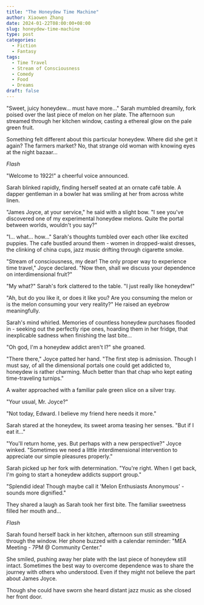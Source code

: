 ```yaml
---
title: "The Honeydew Time Machine"
author: Xiaowen Zhang
date: 2024-01-22T08:00:00+08:00
slug: honeydew-time-machine
type: post
categories:
  - Fiction
  - Fantasy
tags:
  - Time Travel
  - Stream of Consciousness
  - Comedy
  - Food
  - Dreams
draft: false
---
```


"Sweet, juicy honeydew... must have more..." Sarah mumbled dreamily, fork poised over the last piece of melon on her plate. The afternoon sun streamed through her kitchen window, casting a ethereal glow on the pale green fruit.

Something felt different about this particular honeydew. Where did she get it again? The farmers market? No, that strange old woman with knowing eyes at the night bazaar... 

*Flash*

"Welcome to 1922!" a cheerful voice announced.

Sarah blinked rapidly, finding herself seated at an ornate café table. A dapper gentleman in a bowler hat was smiling at her from across white linen.

"James Joyce, at your service," he said with a slight bow. "I see you've discovered one of my experimental honeydew melons. Quite the portal between worlds, wouldn't you say?"

"I... what... how..." Sarah's thoughts tumbled over each other like excited puppies. The cafe bustled around them - women in dropped-waist dresses, the clinking of china cups, jazz music drifting through cigarette smoke.

"Stream of consciousness, my dear! The only proper way to experience time travel," Joyce declared. "Now then, shall we discuss your dependence on interdimensional fruit?"

"My what?" Sarah's fork clattered to the table. "I just really like honeydew!"

"Ah, but do you like it, or does it like you? Are you consuming the melon or is the melon consuming your very reality?" He raised an eyebrow meaningfully.

Sarah's mind whirled. Memories of countless honeydew purchases flooded in - seeking out the perfectly ripe ones, hoarding them in her fridge, that inexplicable sadness when finishing the last bite...

"Oh god, I'm a honeydew addict aren't I?" she groaned.

"There there," Joyce patted her hand. "The first step is admission. Though I must say, of all the dimensional portals one could get addicted to, honeydew is rather charming. Much better than that chap who kept eating time-traveling turnips."

A waiter approached with a familiar pale green slice on a silver tray.

"Your usual, Mr. Joyce?"

"Not today, Edward. I believe my friend here needs it more."

Sarah stared at the honeydew, its sweet aroma teasing her senses. "But if I eat it..."

"You'll return home, yes. But perhaps with a new perspective?" Joyce winked. "Sometimes we need a little interdimensional intervention to appreciate our simple pleasures properly."

Sarah picked up her fork with determination. "You're right. When I get back, I'm going to start a honeydew addicts support group."

"Splendid idea! Though maybe call it 'Melon Enthusiasts Anonymous' - sounds more dignified."

They shared a laugh as Sarah took her first bite. The familiar sweetness filled her mouth and...

*Flash*

Sarah found herself back in her kitchen, afternoon sun still streaming through the window. Her phone buzzed with a calendar reminder: "MEA Meeting - 7PM @ Community Center."

She smiled, pushing away her plate with the last piece of honeydew still intact. Sometimes the best way to overcome dependence was to share the journey with others who understood. Even if they might not believe the part about James Joyce.

Though she could have sworn she heard distant jazz music as she closed her front door.